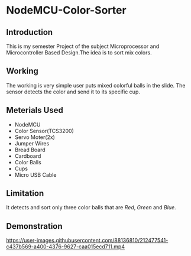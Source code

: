 # NodeMCU-Color-Sorter
## Introduction
This is my semester Project of the subject Microprocessor and Microcontroller Based Design.The idea is to sort mix colors.
## Working
The working is very simple user puts mixed colorful balls in the slide. The sensor detects the color and send it to its specific cup.
## Meterials Used
- NodeMCU
- Color Sensor(TCS3200)
- Servo Moter(2x)
- Jumper Wires
- Bread Board
- Cardboard 
- Color Balls
- Cups
- Micro USB Cable
## Limitation
It detects and sort only three color balls that are *Red*, *Green* and *Blue*. 
## Demonstration


https://user-images.githubusercontent.com/88136810/212477541-c437b569-a400-4376-9627-caa015ecd711.mp4

